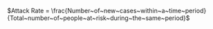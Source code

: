 $Attack Rate = \frac{Number~of~new~cases~within~a~time~period}{Total~number~of~people~at~risk~during~the~same~period}$

